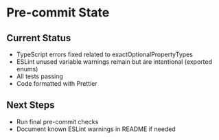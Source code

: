 # Pre-commit State

## Current Status
- TypeScript errors fixed related to exactOptionalPropertyTypes
- ESLint unused variable warnings remain but are intentional (exported enums)
- All tests passing
- Code formatted with Prettier

## Next Steps
- Run final pre-commit checks
- Document known ESLint warnings in README if needed
